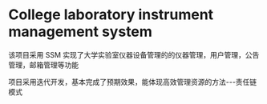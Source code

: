 # College laboratory instrument management system

该项目采用 SSM 实现了大学实验室仪器设备管理的的仪器管理，用户管理，公告管理，邮箱管理等功能

项目采用迭代开发，基本完成了预期效果，能体现高效管理资源的方法---责任链模式
